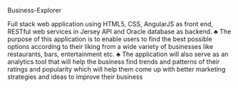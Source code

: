 
Business-Explorer

Full stack web application using HTML5, CSS, AngularJS as front end, RESTful web services in Jersey API and Oracle database as backend.
♣	The purpose of this application is to enable users to find the best possible options according
to their liking from a wide variety of businesses like restaurants, bars, entertainment etc.
♣	The application will also serve as an analytics tool that will help the business find trends and
patterns of their ratings and popularity which will help them come up with better marketing 
strategies and ideas to improve their business

